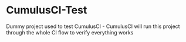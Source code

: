 CumulusCI-Test
==============

Dummy project used to test CumulusCI - CumulusCI will run this project through the whole CI flow to verify everything works
